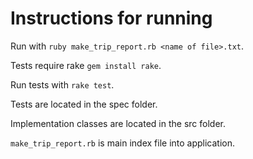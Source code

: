 # Instructions for running

Run with `ruby make_trip_report.rb <name of file>.txt`.  

Tests require rake `gem install rake`.

Run tests with `rake test`.

Tests are located in the spec folder.

Implementation classes are located in the src folder.

`make_trip_report.rb` is main index file into application.

